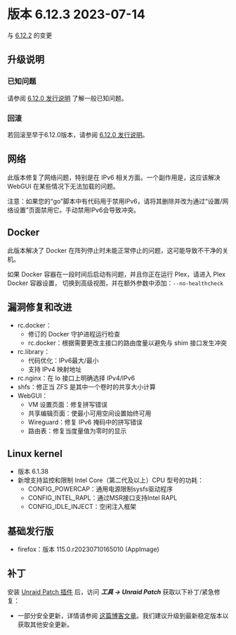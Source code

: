 # 版本 6.12.3 2023-07-14

与 [6.12.2](6.12.2.md) 的变更

## 升级说明

### 已知问题

请参阅 [6.12.0 发行说明](6.12.0.md#known-issues) 了解一般已知问题。

### 回滚

若回滚至早于6.12.0版本，请参阅 [6.12.0 发行说明](6.12.0.md#rolling-back)。

## 网络

此版本修复了网络问题，特别是在 IPv6 相关方面。一个副作用是，这应该解决 WebGUI 在某些情况下无法加载的问题。

注意：如果您的“go”脚本中有代码用于禁用IPv6，请将其删除并改为通过“设置/网络设置”页面禁用它。手动禁用IPv6会导致冲突。

## Docker

此版本解决了 Docker 在阵列停止时未能正常停止的问题，这可能导致不干净的关机。

如果 Docker 容器在一段时间后启动有问题，并且你正在运行 Plex，请进入 Plex Docker 容器设置，
切换到高级视图，并在额外参数中添加：`--no-healthcheck`

## 漏洞修复和改进

- rc.docker：
  - 修订的 Docker 守护进程运行检查
  - rc.docker：根据需要更改主接口的路由度量以避免与 shim 接口发生冲突
- rc.library：
  - 代码优化：IPv6最大/最小
  - 支持 IPv4 映射地址
- rc.nginx：在 lo 接口上明确选择 IPv4/IPv6
- shfs：修正当 ZFS 是其中一个卷时的共享大小计算
- WebGUI：
  - VM 设置页面：修复拼写错误
  - 共享编辑页面：使最小可用空间设置始终可用
  - Wireguard：修复 IPv6 掩码中的拼写错误
  - 路由表：修复当度量值为零时的显示

## Linux kernel

- 版本 6.1.38
- 新增支持监控和限制 Intel Core（第二代及以上）CPU 型号的功耗：
  - CONFIG\_POWERCAP：通用电源限制sysfs驱动程序
  - CONFIG\_INTEL\_RAPL：通过MSR接口支持Intel RAPL
  - CONFIG\_IDLE\_INJECT：空闲注入框架

## 基础发行版

- firefox：版本 115.0.r20230710165010 (AppImage)

## 补丁

安装 [Unraid Patch 插件](https://forums.unraid.net/topic/185560-unraid-patch-plugin/) 后，访问 ***工具 → Unraid Patch*** 获取以下补丁/紧急修复：

- 一部分安全更新，详情请参阅 [这篇博客文章](https://unraid.net/blog/cvd)。我们建议升级到最新稳定版本以获取其他安全更新。
